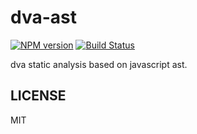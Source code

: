 # dva-ast

[![NPM version](https://img.shields.io/npm/v/dva-ast.svg?style=flat)](https://npmjs.org/package/dva-ast)
[![Build Status](https://img.shields.io/travis/dvajs/dva-ast.svg?style=flat)](https://travis-ci.org/dvajs/dva-ast)

dva static analysis based on javascript ast.

## LICENSE

MIT
